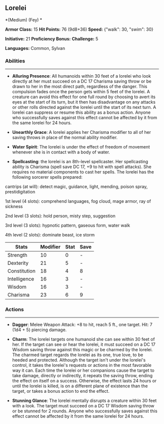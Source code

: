 ## Lorelei
*(Medium) (Fey) *

**Armor Class:** 15
**Hit Points:** 76 (9d8+36)
**Speed:** {"walk": 30, "swim": 30}

**Initiative:** 21
**Proficiency Bonus:**
**Challenge:** 5

**Languages:** Common, Sylvan

### Abilities
 --- 
- **Alluring Presence**: All humanoids within 30 feet of a lorelei who look directly at her must succeed on a DC 17 Charisma saving throw or be drawn to her in the most direct path, regardless of the danger. This compulsion fades once the person gets within 5 feet of the lorelei. A creature can avoid this effect for one full round by choosing to avert its eyes at the start of its turn, but it then has disadvantage on any attacks or other rolls directed against the lorelei until the start of its next turn. A lorelei can suppress or resume this ability as a bonus action. Anyone who successfully saves against this effect cannot be affected by it from the same lorelei for 24 hours.

- **Unearthly Grace**: A lorelei applies her Charisma modifier to all of her saving throws in place of the normal ability modifier.

- **Water Spirit**: The lorelei is under the effect of freedom of movement whenever she is in contact with a body of water.

- **Spellcasting**: the lorelei is an 8th-level spellcaster. Her spellcasting ability is Charisma (spell save DC 17, +9 to hit with spell attacks). She requires no material components to cast her spells. The lorelei has the following sorcerer spells prepared:

cantrips (at will): detect magic, guidance, light, mending, poison spray, prestidigitation

1st level (4 slots): comprehend languages, fog cloud, mage armor, ray of sickness

2nd level (3 slots): hold person, misty step, suggestion

3rd level (3 slots): hypnotic pattern, gaseous form, water walk

4th level (2 slots): dominate beast, ice storm



| Stats | Modifier | Stat | Save
| ---- | ---- | ---- | ---- |
| Strength | 10 | 0 | - |
| Dexterity | 21 | 5 | - |
| Constitution | 18 | 4 | 8 |
| Intelligence | 16 | 3 | - |
| Wisdom | 16 | 3 | - |
| Charisma | 23 | 6 | 9 |

### Actions
 --- 
- **Dagger**: Melee Weapon Attack: +8 to hit, reach 5 ft., one target. Hit: 7 (1d4 + 5) piercing damage.

- **Charm**: The lorelei targets one humanoid she can see within 30 feet of her. If the target can see or hear the lorelei, it must succeed on a DC 17 Wisdom saving throw against this magic or be charmed by the lorelei. The charmed target regards the lorelei as its one, true love, to be heeded and protected. Although the target isn't under the lorelei's control, it takes the lorelei's requests or actions in the most favorable way it can. Each time the lorelei or her companions cause the target to take damage, directly or indirectly, it repeats the saving throw, ending the effect on itself on a success. Otherwise, the effect lasts 24 hours or until the lorelei is killed, is on a different plane of existence than the target, or takes a bonus action to end the effect.

- **Stunning Glance**: The lorelei mentally disrupts a creature within 30 feet with a look. The target must succeed on a DC 17 Wisdom saving throw or be stunned for 2 rounds. Anyone who successfully saves against this effect cannot be affected by it from the same lorelei for 24 hours.

